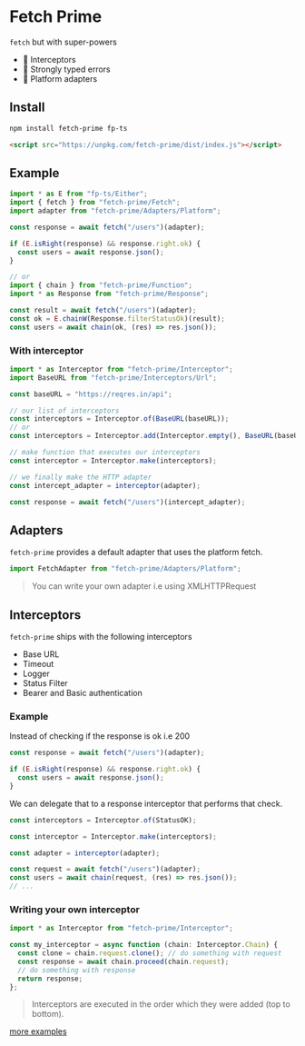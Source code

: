 # Fetch Prime

`fetch` but with super-powers

- 🔗 Interceptors
- 🔐 Strongly typed errors
- 🔌 Platform adapters

## Install

```bash
npm install fetch-prime fp-ts
```

```html
<script src="https://unpkg.com/fetch-prime/dist/index.js"></script>
```

## Example

```ts
import * as E from "fp-ts/Either";
import { fetch } from "fetch-prime/Fetch";
import adapter from "fetch-prime/Adapters/Platform";

const response = await fetch("/users")(adapter);

if (E.isRight(response) && response.right.ok) {
  const users = await response.json();
}

// or
import { chain } from "fetch-prime/Function";
import * as Response from "fetch-prime/Response";

const result = await fetch("/users")(adapter);
const ok = E.chainW(Response.filterStatusOk)(result);
const users = await chain(ok, (res) => res.json());
```

### With interceptor

```ts
import * as Interceptor from "fetch-prime/Interceptor";
import BaseURL from "fetch-prime/Interceptors/Url";

const baseURL = "https://reqres.in/api";

// our list of interceptors
const interceptors = Interceptor.of(BaseURL(baseURL));
// or
const interceptors = Interceptor.add(Interceptor.empty(), BaseURL(baseURL));

// make function that executes our interceptors
const interceptor = Interceptor.make(interceptors);

// we finally make the HTTP adapter
const intercept_adapter = interceptor(adapter);

const response = await fetch("/users")(intercept_adapter);
```

## Adapters

`fetch-prime` provides a default adapter that uses the platform fetch.

```ts
import FetchAdapter from "fetch-prime/Adapters/Platform";
```

> You can write your own adapter i.e using XMLHTTPRequest

## Interceptors

`fetch-prime` ships with the following interceptors

- Base URL
- Timeout
- Logger
- Status Filter
- Bearer and Basic authentication

### Example

Instead of checking if the response is ok i.e 200

```ts
const response = await fetch("/users")(adapter);

if (E.isRight(response) && response.right.ok) {
  const users = await response.json();
}
```

We can delegate that to a response interceptor that performs that check.

```ts
const interceptors = Interceptor.of(StatusOK);

const interceptor = Interceptor.make(interceptors);

const adapter = interceptor(adapter);

const request = await fetch("/users")(adapter);
const users = await chain(request, (res) => res.json());
// ...
```

### Writing your own interceptor

```ts
import * as Interceptor from "fetch-prime/Interceptor";

const my_interceptor = async function (chain: Interceptor.Chain) {
  const clone = chain.request.clone(); // do something with request
  const response = await chain.proceed(chain.request);
  // do something with response
  return response;
};
```

> Interceptors are executed in the order which they were added (top to bottom).

[more examples](/test)

